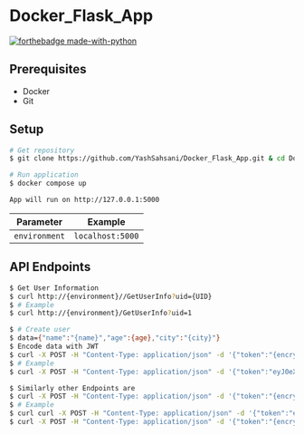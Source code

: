 # Docker_Flask_App
[![forthebadge made-with-python](https://forthebadge.com/images/badges/made-with-python.svg)](https://www.python.org/)

## Prerequisites
- Docker
- Git

## Setup 
```bash
# Get repository
$ git clone https://github.com/YashSahsani/Docker_Flask_App.git & cd Docker_Flask_App/

# Run application
$ docker compose up

App will run on http://127.0.0.1:5000
 ```
| Parameter | Example 
| - | - 
| `environment` | `localhost:5000`

## API Endpoints

```bash
$ Get User Information
$ curl http://{environment}//GetUserInfo?uid={UID}
$ # Example
$ curl http://{environment}/GetUserInfo?uid=1
```

```bash
$ # Create user 
$ data={"name":"{name}","age":{age},"city":"{city}"}
$ Encode data with JWT 
$ curl -X POST -H "Content-Type: application/json" -d '{"token":"{encrypted with JWT}"}' http://{environment}/CreateUser
$ # Example
$ curl -X POST -H "Content-Type: application/json" -d '{"token":"eyJ0eXAiOiJKV1QiLCJhbGciOiJIUzI1NiJ9.eyJuYW1lIjoiYXJ5YSIsImFnZSI6MjAsImNpdHkiOiJOZXcgeW9yayJ9.HWv_0ILo0HvMoYlmX01L3rIFfKUYmFSzail0x-FDTC0"}' http://{environment}/CreateUser
```
```bash
$ Similarly other Endpoints are
$ curl -X POST -H "Content-Type: application/json" -d '{"token":"{encrypted with JWT}"}' http://{environment}/EditUser/<uid>
$ # Example
$ curl curl -X POST -H "Content-Type: application/json" -d '{"token":"eyJ0eXAiOiJKV1QiLCJhbGciOiJIUzI1NiJ9.eyJuYW1lIjoiYXJ5YSIsImFnZSI6MjAsImNpdHkiOiJOZXcgeW9yayJ9.HWv_0ILo0HvMoYlmX01L3rIFfKUYmFSzail0x-FDTC0"}' http://{environment}/EditUser/3
$ curl -X POST -H "Content-Type: application/json" -d '{"token":"{encrypted with JWT}"}' http://{environment}/DeleteUser/<uid>
```
